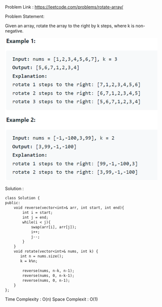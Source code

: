 Problem Link : https://leetcode.com/problems/rotate-array/ <br>



Problem Statement:

Given an array, rotate the array to the right by k steps, where k is non-negative.<br>

![](images/03.PNG) <br>

Solution : 

```
class Solution {
public:
    void reverse(vector<int>& arr, int start, int end){
        int i = start;
        int j = end;
        while(i < j){
            swap(arr[i], arr[j]);
            i++;
            j--;
        }
    }
    void rotate(vector<int>& nums, int k) {
       int n = nums.size();
       k = k%n;
        
        reverse(nums, n-k, n-1);
        reverse(nums, 0, n-k-1);
        reverse(nums, 0, n-1);
    }
};

```

Time Complexity : O(n)
Space Complexit : O(1)
